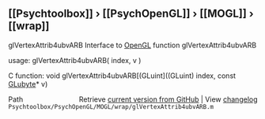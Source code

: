 ## [[Psychtoolbox]] &#8250; [[PsychOpenGL]] &#8250; [[MOGL]] &#8250; [[wrap]]

glVertexAttrib4ubvARB  Interface to [OpenGL](OpenGL) function glVertexAttrib4ubvARB  
  
usage:  glVertexAttrib4ubvARB( index, v )  
  
C function:  void glVertexAttrib4ubvARB[(GLuint]((GLuint) index, const [GLubyte](GLubyte)\* v)  




<div class="code_header" style="text-align:right;">
  <span style="float:left;">Path&nbsp;&nbsp;</span> <span class="counter">Retrieve <a href=
  "https://raw.github.com/Psychtoolbox-3/Psychtoolbox-3/beta/Psychtoolbox/PsychOpenGL/MOGL/wrap/glVertexAttrib4ubvARB.m">current version from GitHub</a> | View <a href=
  "https://github.com/Psychtoolbox-3/Psychtoolbox-3/commits/beta/Psychtoolbox/PsychOpenGL/MOGL/wrap/glVertexAttrib4ubvARB.m">changelog</a></span>
</div>
<div class="code">
  <code>Psychtoolbox/PsychOpenGL/MOGL/wrap/glVertexAttrib4ubvARB.m</code>
</div>

